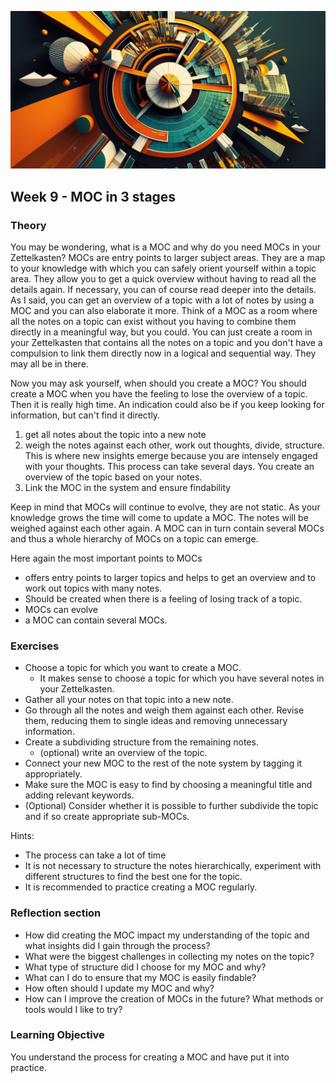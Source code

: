![Kompass](images/woche9.png)
## Week 9 - MOC in 3 stages

### Theory
You may be wondering, what is a MOC and why do you need MOCs in your Zettelkasten? MOCs are entry points to larger subject areas. They are a map to your knowledge with which you can safely orient yourself within a topic area. They allow you to get a quick overview without having to read all the details again. If necessary, you can of course read deeper into the details. As I said, you can get an overview of a topic with a lot of notes by using a MOC and you can also elaborate it more. Think of a MOC as a room where all the notes on a topic can exist without you having to combine them directly in a meaningful way, but you could. You can just create a room in your Zettelkasten that contains all the notes on a topic and you don't have a compulsion to link them directly now in a logical and sequential way. They may all be in there.

Now you may ask yourself, when should you create a MOC? You should create a MOC when you have the feeling to lose the overview of a topic. Then it is really high time. An indication could also be if you keep looking for information, but can't find it directly.


1. get all notes about the topic into a new note
2. weigh the notes against each other, work out thoughts, divide, structure. This is where new insights emerge because you are intensely engaged with your thoughts. This process can take several days. You create an overview of the topic based on your notes.
3. Link the MOC in the system and ensure findability


Keep in mind that MOCs will continue to evolve, they are not static. As your knowledge grows the time will come to update a MOC. The notes will be weighed against each other again. A MOC can in turn contain several MOCs and thus a whole hierarchy of MOCs on a topic can emerge.

Here again the most important points to MOCs
- offers entry points to larger topics and helps to get an overview and to work out topics with many notes.
- Should be created when there is a feeling of losing track of a topic.
- MOCs can evolve
- a MOC can contain several MOCs.


### Exercises
- Choose a topic for which you want to create a MOC.
	- It makes sense to choose a topic for which you have several notes in your Zettelkasten.
- Gather all your notes on that topic into a new note.
- Go through all the notes and weigh them against each other. Revise them, reducing them to single ideas and removing unnecessary information.
- Create a subdividing structure from the remaining notes.
	- (optional) write an overview of the topic.
- Connect your new MOC to the rest of the note system by tagging it appropriately.
- Make sure the MOC is easy to find by choosing a meaningful title and adding relevant keywords.
- (Optional) Consider whether it is possible to further subdivide the topic and if so create appropriate sub-MOCs.

Hints:
- The process can take a lot of time
- It is not necessary to structure the notes hierarchically, experiment with different structures to find the best one for the topic.
- It is recommended to practice creating a MOC regularly.

### Reflection section
- How did creating the MOC impact my understanding of the topic and what insights did I gain through the process?
- What were the biggest challenges in collecting my notes on the topic?
- What type of structure did I choose for my MOC and why?
- What can I do to ensure that my MOC is easily findable?
- How often should I update my MOC and why?
- How can I improve the creation of MOCs in the future? What methods or tools would I like to try?

### Learning Objective
You understand the process for creating a MOC and have put it into practice.
